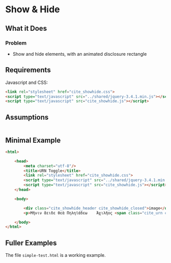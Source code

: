 # Show & Hide

## What it Does

### Problem

- Show and hide elements, with an animated disclosure rectangle


## Requirements

Javascript and CSS:

~~~html
<link rel="stylesheet" href="cite_showhide.css">
<script type="text/javascript" src="../shared/jquery-3.4.1.min.js"></script>
<script type="text/javascript" src="cite_showhide.js"></script>
~~~

## Assumptions

~~~html
~~~


## Minimal Example

~~~html
<html>

	<head>
		<meta charset="utf-8"/>
		<title>URN Toggle</title>
		<link rel="stylesheet" href="cite_showhide.css">
		<script type="text/javascript" src="../shared/jquery-3.4.1.min.js"></script>
		<script type="text/javascript" src="cite_showhide.js"></script>
	</head>

	<body>

		<div class="cite_showhide_header cite_showhide_closed">image</div>
		<p>Μῆνιν ἄειδε θεὰ Πηληϊάδεω	Ἀχιλῆος <span class="cite_urn ctsUrn" data-ctsurn="urn:cts:greekLit:tlg0012.tlg001.msA:1.1">urn:cts:greekLit:tlg0012.tlg001.msA:1.1</span></p>

	</body>
</html>
~~~

## Fuller Examples

The file `simple-test.html` is a working example.

